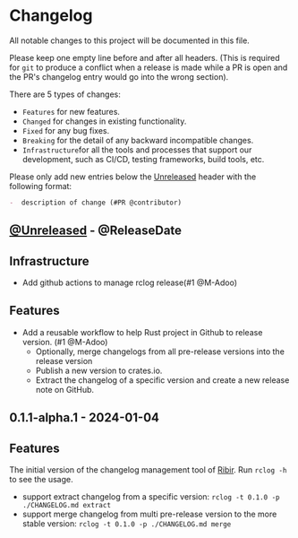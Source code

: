 # Changelog

All notable changes to this project will be documented in this file.

Please keep one empty line before and after all headers. (This is required for `git` to produce a conflict when a release is made while a PR is open and the PR's changelog entry would go into the wrong section).

There are 5 types of changes:

- `Features` for new features.
- `Changed` for changes in existing functionality.
- `Fixed` for any bug fixes.
- `Breaking` for the detail of any backward incompatible changes.
- `Infrastructure`for all the tools and processes that support our development, such as CI/CD, testing frameworks, build tools, etc.

Please only add new entries below the [Unreleased](#unreleased---releasedate) header with the following format:

```md
-  description of change (#PR @contributor)
```

<!-- next-header -->

## [@Unreleased] - @ReleaseDate

## Infrastructure

- Add github actions to manage rclog release(#1 @M-Adoo)

## Features

- Add a reusable workflow to help Rust project in Github to release version. (#1 @M-Adoo)
  - Optionally, merge changelogs from all pre-release versions into the release version
  - Publish a new version to crates.io.
  - Extract the changelog of a specific version and create a new release note on GitHub.


## 0.1.1-alpha.1 - 2024-01-04

## Features

The initial version of the changelog management tool of [Ribir](ribir.org). Run ``rclog -h`` to see the usage.
  
- support extract changelog from a specific version: `rclog -t 0.1.0 -p ./CHANGELOG.md extract`
- support merge changelog from multi pre-release version to the more stable version: `rclog -t 0.1.0 -p ./CHANGELOG.md merge`
  
<!-- next-url -->
[@Unreleased]: https://github.com/RibirX/rclog/compare/v0.1.1-alpha.1...HEAD


